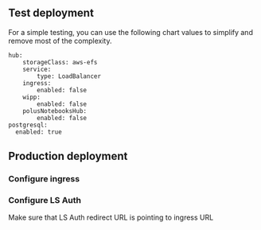 ## Test deployment

For a simple testing, you can use the following chart values to simplify and remove most of the complexity.

```
hub:
    storageClass: aws-efs
    service:
        type: LoadBalancer
    ingress:
        enabled: false
    wipp:
        enabled: false
    polusNotebooksHub:
        enabled: false
postgresql:
  enabled: true
```

## Production deployment

### Configure ingress

### Configure LS Auth

Make sure that LS Auth redirect URL is pointing to ingress URL

